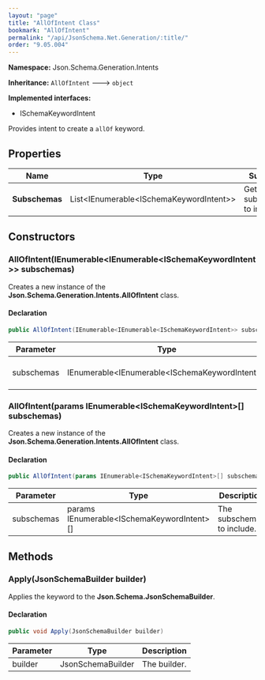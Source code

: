 ```yaml
---
layout: "page"
title: "AllOfIntent Class"
bookmark: "AllOfIntent"
permalink: "/api/JsonSchema.Net.Generation/:title/"
order: "9.05.004"
---
```

**Namespace:** Json.Schema.Generation.Intents

**Inheritance:**
`AllOfIntent`
 🡒 
`object`

**Implemented interfaces:**

- ISchemaKeywordIntent

Provides intent to create a `allOf` keyword.

## Properties

| Name | Type | Summary |
|---|---|---|
| **Subschemas** | List\<IEnumerable\<ISchemaKeywordIntent\>\> | Gets the subschemas to include. |

## Constructors

### AllOfIntent(IEnumerable\<IEnumerable\<ISchemaKeywordIntent\>\> subschemas)

Creates a new instance of the **Json.Schema.Generation.Intents.AllOfIntent** class.

#### Declaration

```c#
public AllOfIntent(IEnumerable<IEnumerable<ISchemaKeywordIntent>> subschemas)
```

| Parameter | Type | Description |
|---|---|---|
| subschemas | IEnumerable\<IEnumerable\<ISchemaKeywordIntent\>\> | The subschemas to include. |


### AllOfIntent(params IEnumerable\<ISchemaKeywordIntent\>[] subschemas)

Creates a new instance of the **Json.Schema.Generation.Intents.AllOfIntent** class.

#### Declaration

```c#
public AllOfIntent(params IEnumerable<ISchemaKeywordIntent>[] subschemas)
```

| Parameter | Type | Description |
|---|---|---|
| subschemas | params IEnumerable\<ISchemaKeywordIntent\>[] | The subschemas to include. |


## Methods

### Apply(JsonSchemaBuilder builder)

Applies the keyword to the **Json.Schema.JsonSchemaBuilder**.

#### Declaration

```c#
public void Apply(JsonSchemaBuilder builder)
```

| Parameter | Type | Description |
|---|---|---|
| builder | JsonSchemaBuilder | The builder. |


